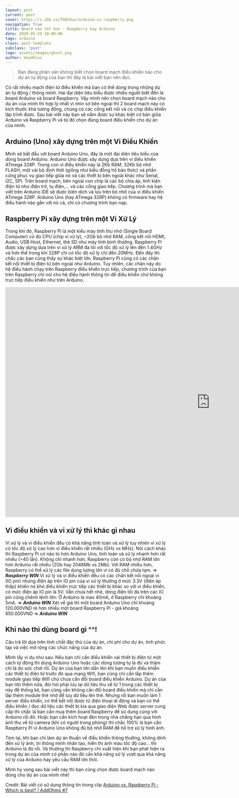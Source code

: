 ```yaml
---
layout: post
current: post
cover: https://i.ibb.co/ThB29vx/arduino-vs-raspberry.png
navigation: True
title: Board nào tốt hơn - Raspberry hay Arduino
date: 2020-05-29 10:00:00
tags: arduino
class: post-template
subclass: 'post'
logo: assets/images/ghost.png
author: deadblox
---
```


> Bạn đang phân vân không biết chọn board mạch điều khiển nào cho dự án tự động của bạn thì đây là bài viết bạn nên đọc.

Có rất nhiều mạch điện tử điều khiển mà bạn có thể dùng trong những dự án tự động / thông minh. Hai đại diện tiêu biểu được nhiều người biết đến là board Arduino và board Raspberry. Vậy mình nên chọn board mạch nào cho dự án của mình thì hợp lý nhất vì nhìn sơ bên ngoài thì 2 board mạch này có kích thước khá tương đồng, chúng có các cổng kết nối và có chip điều khiển lập trình được. Sau bài viết này bạn sẽ nắm được sự khác biệt cơ bản giữa Arduino và Raspberry Pi và từ đó chọn đúng board điều khiển cho dự án của mình.

## Arduino (Uno) xây dựng trên một Vi Điều Khiển

Mình sẽ bắt đầu với board Arduino Uno, đây là một đại diện tiêu biểu của dòng board Arduino. Arduino Uno được xây dựng dựa trên vi điều khiển ATmega 328P. Trong con vi điều khiển này là 2Kb RAM, 32Kb bộ nhớ FLASH, một vài bộ định thời (giống như kiểu đồng hồ báo thức) và phần cứng phục vụ giao tiếp giữa nó và các thiết bị bên ngoài khác như Serial, I2C, SPI. Trên board mạch, bên ngoài con chip là các bộ chia áp, linh kiện điện tử như điện trở, tụ điện,... và các cổng giao tiếp. Chương trình mà bạn viết trên Arduino IDE sẽ được biên dịch và lưu trên bộ nhớ của vi điều khiển ATmega 328P. Arduino Uno (hay ATmega 328P) không có firmware hay hệ điều hành nào gắn với nó cả, chỉ có chương trình bạn nạp.

## Raspberry Pi xây dựng trên một Vi Xử Lý

Trong khi đó, Raspberry Pi là một kiểu máy tính thu nhỏ (Single Board Computer) có đủ CPU (chip vi xử lý), ~2Gb bộ nhớ RAM, cổng kết nối HDMI, Audio, USB Host, Ethernet, thẻ SD như máy tính bình thường. Raspberry Pi được xây dựng dựa trên vi xử lý ARM đa lõi với tốc độ xử lý lên đến 1.4GHz và hơn thế trong khí 328P chỉ có tốc độ xử lý chỉ đến 20MHz. Đến đây thì chắc các bạn cũng thấy sự khác biệt lớn. Raspberry Pi cũng có các chân kết nối thiết bị điện tử bên ngoài như Arduino. Tuy nhiên, các chân này do hệ điều hành chạy trên Raspberry điều khiển trực tiếp, chương trình của bạn trên Raspberry chỉ nói cho hệ điều hành thông tin để điều khiển chứ không trực tiếp điều khiển như trên Arduino.

<iframe width="1280" height="720" src="https://www.youtube.com/embed/7vhvnaWUZjE" frameborder="0" allow="accelerometer; autoplay; encrypted-media; gyroscope; picture-in-picture" allowfullscreen></iframe>

## Vi điều khiển và vi xử lý thì khác gì nhau

Vi xử lý và vi điều khiển đều có khả năng tính toán và xử lý tuy nhiên vi xử lý có tốc độ xử lý cao hơn vi điều khiển rất nhiều (GHz vs MHz). Nói cách khác thì Raspberry Pi có não to hơn Arduino Uno, tính toán và xử lý nhanh hơn rất nhiều (>40 lần). Không chỉ nhanh hơn, Raspberry còn có bộ nhớ RAM lớn hơn Arduino rất nhiều (2Gb hay 2048Mb vs 2Mb). Với RAM nhiều hơn, Raspberry có thể xử lý các file dung lượng lớn vì có đủ chỗ chứa tạm. => _**Raspberry WIN**_
Vi xử lý và vi điều khiển đều có các chân kết nối ngoại vi (IO pin) nhưng điện áp trên IO pin của vi xử lý thường ở mức 3.3V (điện áp thấp) khiến nó khó điều khiển trực tiếp các thiết bị khác so với vi điều khiển, có mức điện áp IO pin là 5V. Vẫn chưa hết nhé, dòng điện tối đa trên các IO pin cũng chênh lệnh lớn: Ở Arduino là max 40mA, ở Raspberry chỉ khoảng 5mA. => _**Arduino WIN**_
Xét về giá thì một board Arduino Uno chỉ khoảng 120.000VND rẻ hơn nhiều một board Raspberry Pi - giá khoảng 650.000VND => _**Arduino WIN**_

## Khi nào thì dùng board gì ^^!

Câu trả lời dựa trên tính chất đặc thù của dự án, chi phí cho dự án, tính phức tạp và việc mở rộng các chức năng của dự án.

Mình lấy ví dụ như sau: Nếu bạn chỉ cần điều khiển vài thiết bị điện tử một cách tự động thì dùng Arduino Uno hoặc các dòng tương tự là đủ và thậm chí là dư sức chơi rồi. Dự án của bạn lớn dần lên khi bạn muốn điều khiển các thiết bị điện tử trước đó qua mạng Wifi, bạn cũng chỉ cần lắp thêm module giao tiếp Wifi chứ chưa cần đổi board điều khiển Arduino. Dự án của bạn lớn thếm nữa, đòi hỏi phải lưu lại dữ liệu thu về từ 1 trong các thiết bị này để thống kê, bạn cũng vẫn không cần đổi board điều khiển mà chỉ cần lắp thêm module thẻ nhớ để lưu dữ liệu lên thẻ. Nhưng rồi bạn muốn làm 1 server điều khiển, có thể kết nối được từ điện thoại di động và bạn có thể điều khiển / đọc dữ liệu các thiết bị kia qua giao diện Web được server cung cấp thì chắc là bạn cần mua thêm board Raspberry để sử dụng cùng với Arduino rồi đó. Hoặc bạn cần kích hoạt đèn trong nhà chẳng hạn qua hình ảnh thu về từ camera (khi có người trong phòng) thì chắc 100% là bạn cần Raspberry Pi vì Arduino Uno không đủ bộ nhớ RAM để hỗ trợ xử lý hình ảnh.

Tóm lại, khi bạn chỉ làm dự án thuần về điều khiển thông thường, không dính đến xử lý ảnh, trí thông minh nhân tạo, hiển thị ảnh màu tốc độ cao... thì Arduino là đủ rồi. Và thường thì Raspberry chỉ xuất hiện khi bạn phát hiện ra trong dự án của mình có phần nào đó cần khả năng xử lý vượt qua khả năng xử lý của Arduino hay yêu cầu RAM lớn thôi.

Mình hy vọng sau bài viết này thì bạn cũng chọn được board mạch nào dùng cho dự án của mình nhé!

Credit: Bài viết có sử dụng thông tin trong clip [Arduino vs. Raspberry Pi - Which is best? | AddOhms #7](https://www.youtube.com/watch?v=7vhvnaWUZjE&fbclid=IwAR1GS1iK53Q284I0U-6qoDxxey8u_h2Z0xoGs0nZrkeTXXDy46S28VdL550)